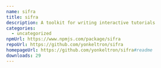 ```yaml
---
name: sifra
title: sifra
description: A toolkit for writing interactive tutorials
categories:
  - uncategorized
npmUrl: https://www.npmjs.com/package/sifra
repoUrl: https://github.com/yonkeltron/sifra
homepageUrl: https://github.com/yonkeltron/sifra#readme
downloads: 29
---
```


